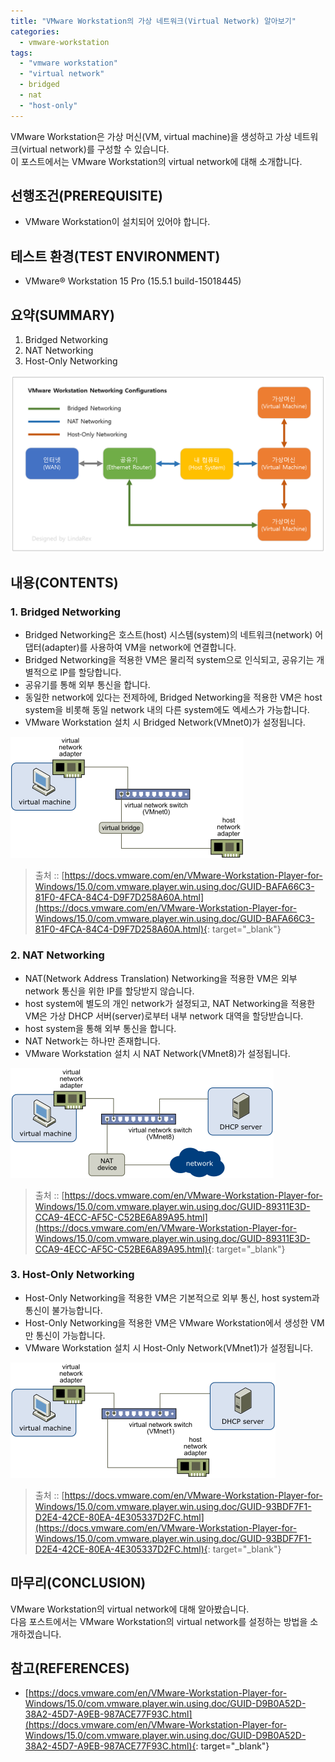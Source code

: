 ```yaml
---
title: "VMware Workstation의 가상 네트워크(Virtual Network) 알아보기"
categories: 
  - vmware-workstation
tags: 
  - "vmware workstation"
  - "virtual network"
  - bridged
  - nat
  - "host-only"
---
```



VMware Workstation은 가상 머신(VM, virtual machine)을 생성하고 가상 네트워크(virtual network)를 구성할 수 있습니다. <br />
이 포스트에서는 VMware Workstation의 virtual network에 대해 소개합니다.


## 선행조건(PREREQUISITE)
- VMware Workstation이 설치되어 있어야 합니다.


## 테스트 환경(TEST ENVIRONMENT)
- VMware® Workstation 15 Pro (15.5.1 build-15018445)


## 요약(SUMMARY)
1. Bridged Networking
2. NAT Networking
3. Host-Only Networking

![lindarex_vmware-workstation-networking-configurations]


## 내용(CONTENTS)
### 1. Bridged Networking
- Bridged Networking은 호스트(host) 시스템(system)의 네트워크(network) 어댑터(adapter)를 사용하여 VM을 network에 연결합니다.
- Bridged Networking을 적용한 VM은 물리적 system으로 인식되고, 공유기는 개별적으로 IP를 할당합니다.
- 공유기를 통해 외부 통신을 합니다.
- 동일한 network에 있다는 전제하에, Bridged Networking을 적용한 VM은 host system을 비롯해 동일 network 내의 다른 system에도 엑세스가 가능합니다.
- VMware Workstation 설치 시 Bridged Network(VMnet0)가 설정됩니다.

![lindarex_vmware-workstation-networking-bridged]

> 출처 :: [https://docs.vmware.com/en/VMware-Workstation-Player-for-Windows/15.0/com.vmware.player.win.using.doc/GUID-BAFA66C3-81F0-4FCA-84C4-D9F7D258A60A.html](https://docs.vmware.com/en/VMware-Workstation-Player-for-Windows/15.0/com.vmware.player.win.using.doc/GUID-BAFA66C3-81F0-4FCA-84C4-D9F7D258A60A.html){: target="\_blank"}


### 2. NAT Networking
- NAT(Network Address Translation) Networking을 적용한 VM은 외부 network 통신을 위한 IP를 할당받지 않습니다.
- host system에 별도의 개인 network가 설정되고, NAT Networking을 적용한 VM은 가상 DHCP 서버(server)로부터 내부 network 대역을 할당받습니다.
- host system을 통해 외부 통신을 합니다.
- NAT Network는 하나만 존재합니다.
- VMware Workstation 설치 시 NAT Network(VMnet8)가 설정됩니다.

![lindarex_vmware-workstation-networking-nat]

> 출처 :: [https://docs.vmware.com/en/VMware-Workstation-Player-for-Windows/15.0/com.vmware.player.win.using.doc/GUID-89311E3D-CCA9-4ECC-AF5C-C52BE6A89A95.html](https://docs.vmware.com/en/VMware-Workstation-Player-for-Windows/15.0/com.vmware.player.win.using.doc/GUID-89311E3D-CCA9-4ECC-AF5C-C52BE6A89A95.html){: target="\_blank"}

### 3. Host-Only Networking
- Host-Only Networking을 적용한 VM은 기본적으로 외부 통신, host system과 통신이 불가능합니다.
- Host-Only Networking을 적용한 VM은 VMware Workstation에서 생성한 VM만 통신이 가능합니다.
- VMware Workstation 설치 시 Host-Only Network(VMnet1)가 설정됩니다.

![lindarex_vmware-workstation-networking-host-only]

> 출처 :: [https://docs.vmware.com/en/VMware-Workstation-Player-for-Windows/15.0/com.vmware.player.win.using.doc/GUID-93BDF7F1-D2E4-42CE-80EA-4E305337D2FC.html](https://docs.vmware.com/en/VMware-Workstation-Player-for-Windows/15.0/com.vmware.player.win.using.doc/GUID-93BDF7F1-D2E4-42CE-80EA-4E305337D2FC.html){: target="\_blank"}


## 마무리(CONCLUSION)
VMware Workstation의 virtual network에 대해 알아봤습니다. <br />
다음 포스트에서는 VMware Workstation의 virtual network를 설정하는 방법을 소개하겠습니다.


## 참고(REFERENCES)
- [https://docs.vmware.com/en/VMware-Workstation-Player-for-Windows/15.0/com.vmware.player.win.using.doc/GUID-D9B0A52D-38A2-45D7-A9EB-987ACE77F93C.html](https://docs.vmware.com/en/VMware-Workstation-Player-for-Windows/15.0/com.vmware.player.win.using.doc/GUID-D9B0A52D-38A2-45D7-A9EB-987ACE77F93C.html){: target="\_blank"}


[lindarex_vmware-workstation-networking-bridged]:/assets/images/2020-02-12-vmware-workstation-virtual-network/lindarex_vmware-workstation-networking-bridged.png
[lindarex_vmware-workstation-networking-configurations]:/assets/images/2020-02-12-vmware-workstation-virtual-network/lindarex_vmware-workstation-networking-configurations.png
[lindarex_vmware-workstation-networking-host-only]:/assets/images/2020-02-12-vmware-workstation-virtual-network/lindarex_vmware-workstation-networking-host-only.png
[lindarex_vmware-workstation-networking-nat]:/assets/images/2020-02-12-vmware-workstation-virtual-network/lindarex_vmware-workstation-networking-nat.png
